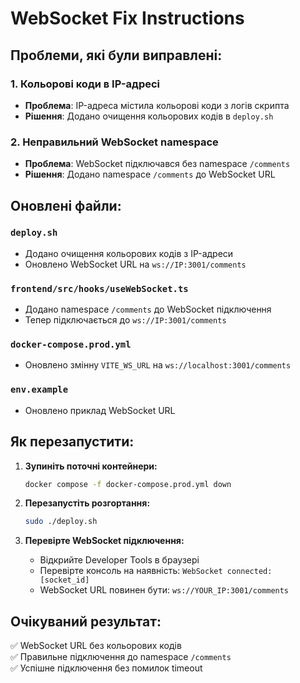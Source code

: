 # WebSocket Fix Instructions

## Проблеми, які були виправлені:

### 1. **Кольорові коди в IP-адресі**

- **Проблема**: IP-адреса містила кольорові коди з логів скрипта
- **Рішення**: Додано очищення кольорових кодів в `deploy.sh`

### 2. **Неправильний WebSocket namespace**

- **Проблема**: WebSocket підключався без namespace `/comments`
- **Рішення**: Додано namespace `/comments` до WebSocket URL

## Оновлені файли:

### `deploy.sh`

- Додано очищення кольорових кодів з IP-адреси
- Оновлено WebSocket URL на `ws://IP:3001/comments`

### `frontend/src/hooks/useWebSocket.ts`

- Додано namespace `/comments` до WebSocket підключення
- Тепер підключається до `ws://IP:3001/comments`

### `docker-compose.prod.yml`

- Оновлено змінну `VITE_WS_URL` на `ws://localhost:3001/comments`

### `env.example`

- Оновлено приклад WebSocket URL

## Як перезапустити:

1. **Зупиніть поточні контейнери:**

   ```bash
   docker compose -f docker-compose.prod.yml down
   ```

2. **Перезапустіть розгортання:**

   ```bash
   sudo ./deploy.sh
   ```

3. **Перевірте WebSocket підключення:**
   - Відкрийте Developer Tools в браузері
   - Перевірте консоль на наявність: `WebSocket connected: [socket_id]`
   - WebSocket URL повинен бути: `ws://YOUR_IP:3001/comments`

## Очікуваний результат:

✅ WebSocket URL без кольорових кодів  
✅ Правильне підключення до namespace `/comments`  
✅ Успішне підключення без помилок timeout
